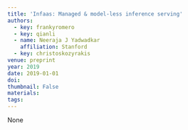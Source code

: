 ```yaml
---
title: 'Infaas: Managed & model-less inference serving'
authors:
  - key: frankyromero
  - key: qianli
  - name: Neeraja J Yadwadkar
    affiliation: Stanford
  - key: christoskozyrakis
venue: preprint
year: 2019
date: 2019-01-01
doi: 
thumbnail: False
materials:
tags:
---
```

None
